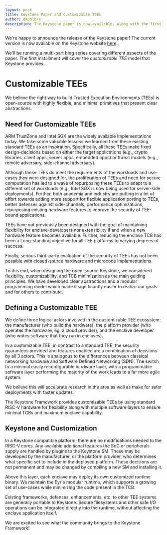 ```yaml
---
layout: post
title: Keystone Paper and Customizable TEEs
author: dkohlbre
description: The Keystone paper is now available, along with the first entry in a series summarizing it.
---
```


We're happy to announce the release of the Keystone paper! The
current version is now available on the Keystone website
[here](https://arxiv.org/abs/1907.10119).

We'll be running a multi-part blog series covering different aspects
of the paper. The first installment will cover the _customizable TEE_
model that Keystone provides.

# Customizable TEEs

We believe the right way to build Trusted Execution Environments
(TEEs) is open-source with highly flexible, and minimal primitives
that present clear abstractions.

## Need for Customizable TEEs

ARM TrustZone and Intel SGX are the widely available
Implementations today. We take some valuable lessons we learned from
these existing standard TEEs as an inspiration. Specifically, all these TEEs
make fixed design-decisions based on either the target applications (e.g.,
crypto libraries, client apps, server apps, embedded apps) or threat models
(e.g., remote adversary, side-channel adversary). 

Although these TEEs do meet
the requirements of the workloads and use-cases they were designed for,
the proliferation of TEEs and need for secure computation has led  to a wave
of repurposing these TEEs to adapt to a different set of workloads (e.g.,
Intel SGX is now being used for server-side deployments). Further,  both
academia and industry are putting in a lot of effort towards adding  more
support for flexible application porting to TEEs, better defenses against
side-channels,  performance optimizations, repurposing existing hardware
features to improve the security of  TEE-bound applications. 

TEEs have not previously been designed with the goal of maintaining flexibility
for enclave-developers nor extensibility if and when a new hardware
feature becomes available.  Further, reducing the enclave TCB has been a
Long-standing objective for all TEE platforms to varying degrees of success.  

Finally, serious third-party evaluation of the security of TEEs has
not been possible with closed-source hardware and microcode
implementations.

To this end, when designing the open-source Keystone, we considered
flexibility, customizability, and TCB minimization as the main guiding
principles. We have developed clear abstractions and a modular
programming model which made it significantly easier to realize our
goals and for others to contribute.

## Defining a Customizable TEE

We define three logical actors involved in the customizable TEE
ecosystem: the manufacturer (who build the hardware), the platform
provider (who operates the hardware, eg. a cloud provider), and the
enclave developer (who writes software that they run in enclaves).

In a customizable TEE, in contrast to a standard TEE, the security
guarantees provided and features enabled are a combination of
decisions by all 3 actors. This is analogous to the differences
between classical networking hardware and Software Defined Networking
(SDN). The switch to a minimal easily reconfigurable hardware layer, with a programmable software layer performing the majority of the work leads to a far more agile system.

We believe this will accelerate research in the area as well as make
for safer deployments with faster updates.

The Keystone Framework provides customizable TEEs by using standard
RISC-V hardware for flexibility along with multiple software layers to
ensure minimal TCBs and maximum enclave capability.


## Keystone and Customization

In a Keystone compatible platform, there are no modifications needed
to the RISC-V cores. Any available additional features the SoC or
peripherals supply are handled by plugins to the Keystone SM. These
may be developed by the manufacturer, or the platform provider, who
determines what specific set to include in the deployed
platform. These decisions are not permanent and may be changed by
compiling a new SM and installing it.

Above this layer, each enclave may deploy its own customized runtime
binary. We maintain the Eyrie modular runtime, which supports a growing
set of use-cases while minimizing the code present in the TCB.

Existing frameworks, defenses, enhancements, etc. to other TEE systems
are generally portable to Keystone. Secure filesystems and other safe
I/O operations can be integrated directly into the runtime, without
affecting the enclave application itself. 

We are excited to see what the community brings to the Keystone Framework!

